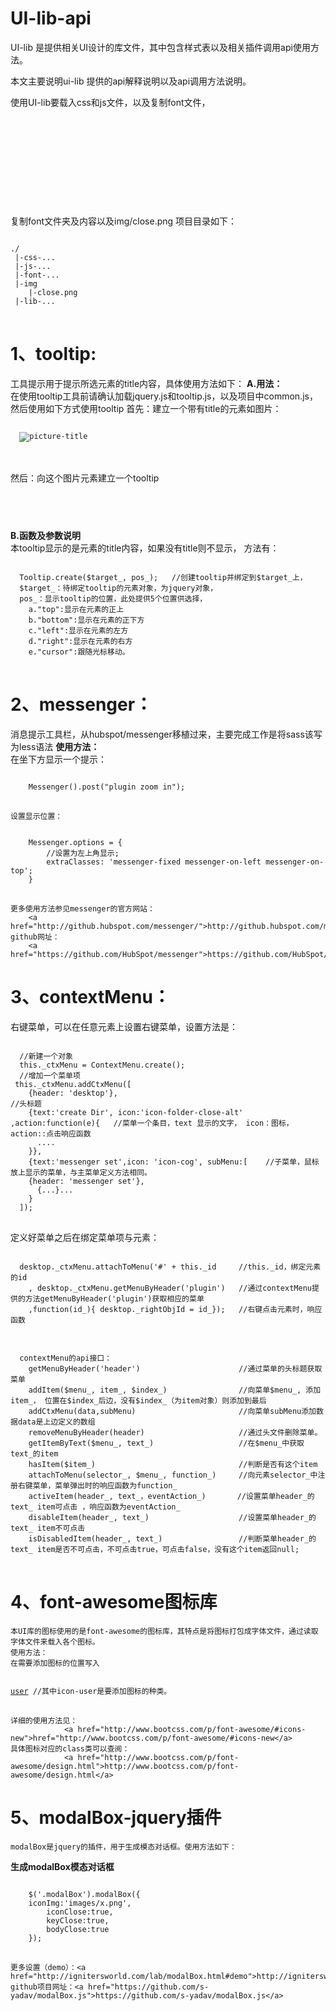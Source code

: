 UI-lib-api
==========
UI-lib 是提供相关UI设计的库文件，其中包含样式表以及相关插件调用api使用方法。

本文主要说明ui-lib 提供的api解释说明以及api调用方法说明。

使用UI-lib要载入css和js文件，以及复制font文件，
<pre>
<code>
  <link rel="stylesheet" type="text/css" href="css/demoUI.css"/>
  <link rel="stylesheet" type="text/css" href="css/demoUItheme.css"/>
  <link rel="stylesheet" type="text/css" href="css/demoUIFont.css"/>

  <script type="text/javascript" src="lib/jquery-2.1.1.min.js"></script>
  <script type="text/javascript" src="lib/UI-lib/dist/js/demoUI.js"></script>
</code>
</pre>

复制font文件夹及内容以及img/close.png
项目目录如下：
<pre>
<code>
./
 |-css-...
 |-js-...
 |-font-...
 |-img
    |-close.png
 |-lib-...
</code>
</pre>

1、tooltip:
========
工具提示用于提示所选元素的title内容，具体使用方法如下：
<strong>A.用法：</strong><br />
  在使用tooltip工具前请确认加载jquery.js和tooltip.js，以及项目中common.js，
然后使用如下方式使用tooltip
  首先：建立一个带有title的元素如图片：
<pre>
<code>
  <img title='picture-title' id='test-img' src="/picture/test.jpg"/>
</code>
</pre>
<br />
  然后：向这个图片元素建立一个tooltip
<pre>
<code>
  <script type="text/javascript">	
  Tooltip.create($('#test-img'),"top");
  </script>
</code>
</pre>
	
<strong>B.函数及参数说明</strong><br />
  本tooltip显示的是元素的title内容，如果没有title则不显示，
  方法有：
<pre>
<code>
  Tooltip.create($target_, pos_);	//创建tooltip并绑定到$target_上，
  $target_：待绑定tooltip的元素对象，为jquery对象，
  pos_：显示tooltip的位置，此处提供5个位置供选择，
    a."top":显示在元素的正上
    b."bottom":显示在元素的正下方
    c."left":显示在元素的左方
    d."right":显示在元素的右方
    e."cursor":跟随光标移动。
</code>
</pre>

2、messenger：
==========
消息提示工具栏，从hubspot/messenger移植过来，主要完成工作是将sass该写为less语法
<strong>使用方法：</strong><br />
	在坐下方显示一个提示：
<pre>
<code>
	Messenger().post("plugin zoom in");
</code>
</pre>
	设置显示位置：
<pre>
<code>
	Messenger.options = {
		//设置为左上角显示;
  		extraClasses: 'messenger-fixed messenger-on-left messenger-on-top';
	}
</code>
</pre>
	更多使用方法参见messenger的官方网站：
		<a href="http://github.hubspot.com/messenger/">http://github.hubspot.com/messenger/</a>
	github网址：
		<a href="https://github.com/HubSpot/messenger">https://github.com/HubSpot/messenger</a>

3、contextMenu：
============
右键菜单，可以在任意元素上设置右键菜单，设置方法是：
<pre>
<code>
  //新建一个对象
  this._ctxMenu = ContextMenu.create();
  //增加一个菜单项
 this._ctxMenu.addCtxMenu([
    {header: 'desktop'},	                                                                                                         //头标题
    {text:'create Dir', icon:'icon-folder-close-alt' ,action:function(e){   //菜单一个条目，text 显示的文字， icon：图标，action::点击响应函数
      ....
    }},
    {text:'messenger set',icon: 'icon-cog', subMenu:[    //子菜单，鼠标放上显示的菜单，与主菜单定义方法相同。
    {header: 'messenger set'},
      {...}...
    }
  ]);
</code>
</pre>

  定义好菜单之后在绑定菜单项与元素：
<pre>
<code>
  desktop._ctxMenu.attachToMenu('#' + this._id     //this._id，绑定元素的id
    , desktop._ctxMenu.getMenuByHeader('plugin')   //通过contextMenu提供的方法getMenuByHeader('plugin')获取相应的菜单
    ,function(id_){ desktop._rightObjId = id_});   //右键点击元素时，响应函数
</code>
</pre>

<pre>
<code>
  contextMenu的api接口：
    getMenuByHeader('header')                      //通过菜单的头标题获取菜单
    addItem($menu_, item_, $index_)                //向菜单$menu_, 添加item_， 位置在$index_后边，没有$index_（为item对象）则添加到最后
    addCtxMenu(data,subMenu)                       //向菜单subMenu添加数据data是上边定义的数组
    removeMenuByHeader(header)                     //通过头文件删除菜单。
    getItemByText($menu_, text_)                   //在$menu_中获取text_的item
    hasItem($item_)                                //判断是否有这个item
    attachToMenu(selector_, $menu_, function_)     //向元素selector_中注册右键菜单，菜单弹出时的响应函数为function_
    activeItem(header_, text_，eventAction_)       //设置菜单header_的text_ item可点击 ，响应函数为eventAction_
    disableItem(header_, text_)                    //设置菜单header_的text_ item不可点击
    isDisabledItem(header_, text_)                 //判断菜单header_的text_ item是否不可点击，不可点击true，可点击false，没有这个item返回null;
</code>
</pre>

4、font-awesome图标库
==========
	本UI库的图标使用的是font-awesome的图标库，其特点是将图标打包成字体文件，通过读取字体文件来载入各个图标。
	使用方法：
	在需要添加图标的位置写入
<pre>
<code>
<a href="#" id="user"><i class='icon-user'></i>user</a> //其中icon-user是要添加图标的种类。
</code>
</pre>

	详细的使用方法见：
				<a href="http://www.bootcss.com/p/font-awesome/#icons-new">href="http://www.bootcss.com/p/font-awesome/#icons-new</a>
	具体图标对应的class类可以查阅：
			 	<a href="http://www.bootcss.com/p/font-awesome/design.html">http://www.bootcss.com/p/font-awesome/design.html</a>

5、modalBox-jquery插件
===========
	modalBox是jquery的插件，用于生成模态对话框。使用方法如下：
<strong>生成modalBox模态对话框</strong><br />
<pre>
<code>
	$('.modalBox').modalBox({
    iconImg:'images/x.png',
        iconClose:true,
        keyClose:true,
        bodyClose:true
	});
</code>
</pre>
	更多设置（demo）：<a href="http://ignitersworld.com/lab/modalBox.html#demo">http://ignitersworld.com/lab/modalBox.html#demo</a>
	github项目网址：<a href="https://github.com/s-yadav/modalBox.js">https://github.com/s-yadav/modalBox.js</a>
	
